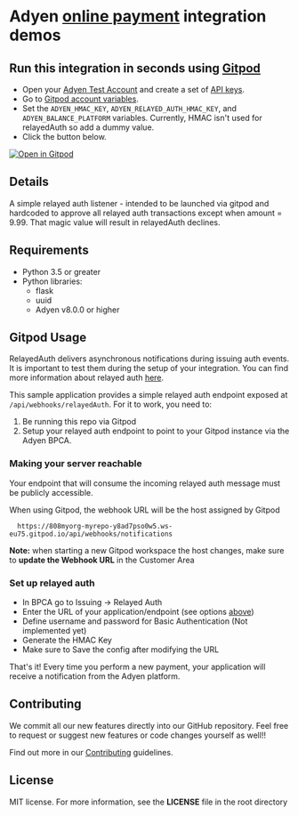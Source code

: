 # Adyen [online payment](https://docs.adyen.com/online-payments) integration demos

## Run this integration in seconds using [Gitpod](https://gitpod.io/)

* Open your [Adyen Test Account](https://ca-test.adyen.com/ca/ca/overview/default.shtml) and create a set of [API keys](https://docs.adyen.com/user-management/how-to-get-the-api-key).
* Go to [Gitpod account variables](https://gitpod.io/variables).
* Set the `ADYEN_HMAC_KEY`, `ADYEN_RELAYED_AUTH_HMAC_KEY`, and `ADYEN_BALANCE_PLATFORM` variables. Currently, HMAC isn't used for relayedAuth so add a dummy value.
* Click the button below.

[![Open in Gitpod](https://gitpod.io/button/open-in-gitpod.svg)](https://gitpod.io/#https://github.com/tddouglas/relayedAuth-gitpod)

## Details
A simple relayed auth listener - intended to be launched via gitpod and hardcoded to approve all relayed auth transactions except when amount = 9.99. That magic value will result in relayedAuth declines.

## Requirements

- Python 3.5 or greater
- Python libraries:
  - flask
  - uuid
  - Adyen v8.0.0 or higher

## Gitpod Usage

RelayedAuth delivers asynchronous notifications during issuing auth events. It is important to test them during the setup of your integration. You can find more information about relayed auth [here](https://docs.adyen.com/issuing/authorisation/relayed-authorisation/).

This sample application provides a simple relayed auth endpoint exposed at `/api/webhooks/relayedAuth`. For it to work, you need to:

1. Be running this repo via Gitpod
2. Setup your relayed auth endpoint to point to your Gitpod instance via the Adyen BPCA. 

### Making your server reachable
Your endpoint that will consume the incoming relayed auth message must be publicly accessible.

When using Gitpod, the webhook URL will be the host assigned by Gitpod
```
  https://808myorg-myrepo-y8ad7pso0w5.ws-eu75.gitpod.io/api/webhooks/notifications
```
**Note:** when starting a new Gitpod workspace the host changes, make sure to **update the Webhook URL** in the Customer Area

### Set up relayed auth
* In BPCA go to Issuing -> Relayed Auth
* Enter the URL of your application/endpoint (see options [above](#making-your-server-reachable))
* Define username and password for Basic Authentication (Not implemented yet)
* Generate the HMAC Key
* Make sure to Save the config after modifying the URL

That's it! Every time you perform a new payment, your application will receive a notification from the Adyen platform.

## Contributing

We commit all our new features directly into our GitHub repository. Feel free to request or suggest new features or code changes yourself as well!!

Find out more in our [Contributing](https://github.com/adyen-examples/.github/blob/main/CONTRIBUTING.md) guidelines.

## License

MIT license. For more information, see the **LICENSE** file in the root directory
